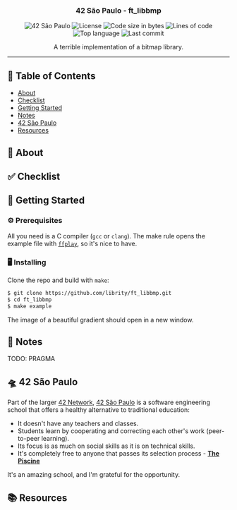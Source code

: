 <h3 align="center">42 São Paulo - ft_libbmp</h3>

<div align="center">

![42 São Paulo](https://img.shields.io/badge/42-SP-1E2952)
![License](https://img.shields.io/github/license/librity/ft_libbmp?color=yellow)
![Code size in bytes](https://img.shields.io/github/languages/code-size/librity/ft_libbmp?color=blue)
![Lines of code](https://img.shields.io/tokei/lines/github/librity/ft_libbmp?color=blueviolet)
![Top language](https://img.shields.io/github/languages/top/librity/ft_libbmp?color=ff69b4)
![Last commit](https://img.shields.io/github/last-commit/librity/ft_libbmp?color=orange)

</div>

<p align="center"> A terrible implementation of a bitmap library.
  <br>
</p>

---

## 📜 Table of Contents

- [About](#about)
- [Checklist](#checklist)
- [Getting Started](#getting_started)
- [Notes](#notes)
- [42 São Paulo](#ft_sp)
- [Resources](#resources)

## 🧐 About <a name = "about"></a>

## ✅ Checklist <a name = "checklist"></a>

## 🏁 Getting Started <a name = "getting_started"></a>

### ⚙️ Prerequisites

All you need is a C compiler (`gcc` or `clang`).
The make rule opens the example file with
[`ffplay`](https://ffmpeg.org/download.html),
so it's nice to have.

### 🖥️ Installing

Clone the repo and build with `make`:

```bash
$ git clone https://github.com/librity/ft_libbmp.git
$ cd ft_libbmp
$ make example
```

The image of a beautiful gradient should open in a new window.

## 📝 Notes <a name = "notes"></a>

TODO: PRAGMA

## 🛸 42 São Paulo <a name = "ft_sp"></a>

Part of the larger [42 Network](https://www.42.fr/42-network/),
[42 São Paulo](https://www.42sp.org.br/) is a software engineering school
that offers a healthy alternative to traditional education:

- It doesn't have any teachers and classes.
- Students learn by cooperating
  and correcting each other's work (peer-to-peer learning).
- Its focus is as much on social skills as it is on technical skills.
- It's completely free to anyone that passes its selection process -
  [**The Piscine**](https://42.fr/en/admissions/42-piscine/)

It's an amazing school, and I'm grateful for the opportunity.

## 📚 Resources <a name = "resources"></a>
